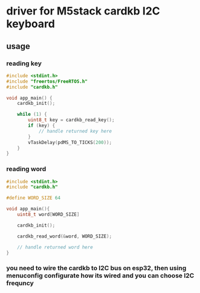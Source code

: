 # driver for M5stack cardkb I2C keyboard
## usage
### reading key
```c
#include <stdint.h>
#include "freertos/FreeRTOS.h"
#include "cardkb.h"

void app_main() {
    cardkb_init();

    while (1) {
        uint8_t key = cardkb_read_key();
        if (key) {
            // handle returned key here
        }
        vTaskDelay(pdMS_TO_TICKS(200));
    }
}
```

### reading word
```c
#include <stdint.h>
#include "cardkb.h"

#define WORD_SIZE 64

void app_main(){
    uint8_t word[WORD_SIZE]

    cardkb_init();

    cardkb_read_word(&word, WORD_SIZE);

    // handle returned word here
}
```

### you need to wire the cardkb to I2C bus on esp32, then using menuconfig configurate how its wired and you can choose I2C frequncy
